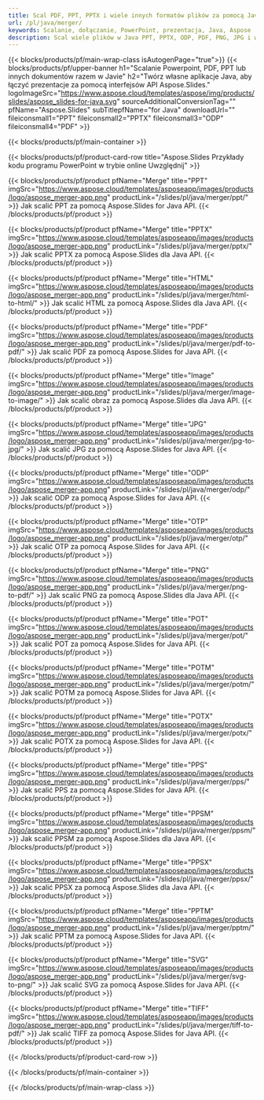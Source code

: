 ```yaml
---
title: Scal PDF, PPT, PPTX i wiele innych formatów plików za pomocą Java
url: /pl/java/merger/
keywords: Scalanie, dołączanie, PowerPoint, prezentacja, Java, Aspose
description: Scal wiele plików w Java PPT, PPTX, ODP, PDF, PNG, JPG i wielu innych.
---
```

{{< blocks/products/pf/main-wrap-class isAutogenPage="true">}}
{{< blocks/products/pf/upper-banner h1="Scalanie Powerpoint, PDF, PPT lub innych dokumentów razem w Javie" h2="Twórz własne aplikacje Java, aby łączyć prezentacje za pomocą interfejsów API Aspose.Slides." logoImageSrc="https://www.aspose.cloud/templates/aspose/img/products/slides/aspose_slides-for-java.svg" sourceAdditionalConversionTag="" pfName="Aspose.Slides" subTitlepfName="for Java" downloadUrl="" fileiconsmall1="PPT" fileiconsmall2="PPTX" fileiconsmall3="ODP" fileiconsmall4="PDF" >}}

{{< blocks/products/pf/main-container >}}

{{< blocks/products/pf/product-card-row title="Aspose.Slides Przykłady kodu programu PowerPoint w trybie online Uwzględnij" >}}

{{< blocks/products/pf/product pfName="Merge" title="PPT" imgSrc="https://www.aspose.cloud/templates/asposeapp/images/products/logo/aspose_merger-app.png" productLink="/slides/pl/java/merger/ppt/" >}}
Jak scalić PPT za pomocą Aspose.Slides for Java API.
{{< /blocks/products/pf/product >}}

{{< blocks/products/pf/product pfName="Merge" title="PPTX" imgSrc="https://www.aspose.cloud/templates/asposeapp/images/products/logo/aspose_merger-app.png" productLink="/slides/pl/java/merger/pptx/" >}}
Jak scalić PPTX za pomocą Aspose.Slides dla Java API.
{{< /blocks/products/pf/product >}}

{{< blocks/products/pf/product pfName="Merge" title="HTML" imgSrc="https://www.aspose.cloud/templates/asposeapp/images/products/logo/aspose_merger-app.png" productLink="/slides/pl/java/merger/html-to-html/" >}}
Jak scalić HTML za pomocą Aspose.Slides dla Java API.
{{< /blocks/products/pf/product >}}

{{< blocks/products/pf/product pfName="Merge" title="PDF" imgSrc="https://www.aspose.cloud/templates/asposeapp/images/products/logo/aspose_merger-app.png" productLink="/slides/pl/java/merger/pdf-to-pdf/" >}}
Jak scalić PDF za pomocą Aspose.Slides for Java API.
{{< /blocks/products/pf/product >}}

{{< blocks/products/pf/product pfName="Merge" title="Image" imgSrc="https://www.aspose.cloud/templates/asposeapp/images/products/logo/aspose_merger-app.png" productLink="/slides/pl/java/merger/image-to-image/" >}}
Jak scalić obraz za pomocą Aspose.Slides dla Java API.
{{< /blocks/products/pf/product >}}

{{< blocks/products/pf/product pfName="Merge" title="JPG" imgSrc="https://www.aspose.cloud/templates/asposeapp/images/products/logo/aspose_merger-app.png" productLink="/slides/pl/java/merger/jpg-to-jpg/" >}}
Jak scalić JPG za pomocą Aspose.Slides for Java API.
{{< /blocks/products/pf/product >}}

{{< blocks/products/pf/product pfName="Merge" title="ODP" imgSrc="https://www.aspose.cloud/templates/asposeapp/images/products/logo/aspose_merger-app.png" productLink="/slides/pl/java/merger/odp/" >}}
Jak scalić ODP za pomocą Aspose.Slides for Java API.
{{< /blocks/products/pf/product >}}

{{< blocks/products/pf/product pfName="Merge" title="OTP" imgSrc="https://www.aspose.cloud/templates/asposeapp/images/products/logo/aspose_merger-app.png" productLink="/slides/pl/java/merger/otp/" >}}
Jak scalić OTP za pomocą Aspose.Slides for Java API.
{{< /blocks/products/pf/product >}}

{{< blocks/products/pf/product pfName="Merge" title="PNG" imgSrc="https://www.aspose.cloud/templates/asposeapp/images/products/logo/aspose_merger-app.png" productLink="/slides/pl/java/merger/png-to-pdf/" >}}
Jak scalić PNG za pomocą Aspose.Slides dla Java API.
{{< /blocks/products/pf/product >}}

{{< blocks/products/pf/product pfName="Merge" title="POT" imgSrc="https://www.aspose.cloud/templates/asposeapp/images/products/logo/aspose_merger-app.png" productLink="/slides/pl/java/merger/pot/" >}}
Jak scalić POT za pomocą Aspose.Slides for Java API.
{{< /blocks/products/pf/product >}}

{{< blocks/products/pf/product pfName="Merge" title="POTM" imgSrc="https://www.aspose.cloud/templates/asposeapp/images/products/logo/aspose_merger-app.png" productLink="/slides/pl/java/merger/potm/" >}}
Jak scalić POTM za pomocą Aspose.Slides for Java API.
{{< /blocks/products/pf/product >}}

{{< blocks/products/pf/product pfName="Merge" title="POTX" imgSrc="https://www.aspose.cloud/templates/asposeapp/images/products/logo/aspose_merger-app.png" productLink="/slides/pl/java/merger/potx/" >}}
Jak scalić POTX za pomocą Aspose.Slides for Java API.
{{< /blocks/products/pf/product >}}

{{< blocks/products/pf/product pfName="Merge" title="PPS" imgSrc="https://www.aspose.cloud/templates/asposeapp/images/products/logo/aspose_merger-app.png" productLink="/slides/pl/java/merger/pps/" >}}
Jak scalić PPS za pomocą Aspose.Slides for Java API.
{{< /blocks/products/pf/product >}}

{{< blocks/products/pf/product pfName="Merge" title="PPSM" imgSrc="https://www.aspose.cloud/templates/asposeapp/images/products/logo/aspose_merger-app.png" productLink="/slides/pl/java/merger/ppsm/" >}}
Jak scalić PPSM za pomocą Aspose.Slides dla Java API.
{{< /blocks/products/pf/product >}}

{{< blocks/products/pf/product pfName="Merge" title="PPSX" imgSrc="https://www.aspose.cloud/templates/asposeapp/images/products/logo/aspose_merger-app.png" productLink="/slides/pl/java/merger/ppsx/" >}}
Jak scalić PPSX za pomocą Aspose.Slides dla Java API.
{{< /blocks/products/pf/product >}}

{{< blocks/products/pf/product pfName="Merge" title="PPTM" imgSrc="https://www.aspose.cloud/templates/asposeapp/images/products/logo/aspose_merger-app.png" productLink="/slides/pl/java/merger/pptm/" >}}
Jak scalić PPTM za pomocą Aspose.Slides for Java API.
{{< /blocks/products/pf/product >}}

{{< blocks/products/pf/product pfName="Merge" title="SVG" imgSrc="https://www.aspose.cloud/templates/asposeapp/images/products/logo/aspose_merger-app.png" productLink="/slides/pl/java/merger/svg-to-png/" >}}
Jak scalić SVG za pomocą Aspose.Slides for Java API.
{{< /blocks/products/pf/product >}}

{{< blocks/products/pf/product pfName="Merge" title="TIFF" imgSrc="https://www.aspose.cloud/templates/asposeapp/images/products/logo/aspose_merger-app.png" productLink="/slides/pl/java/merger/tiff-to-pdf/" >}}
Jak scalić TIFF za pomocą Aspose.Slides for Java API.
{{< /blocks/products/pf/product >}}


{{< /blocks/products/pf/product-card-row >}}

{{< /blocks/products/pf/main-container >}}
    
{{< /blocks/products/pf/main-wrap-class >}}